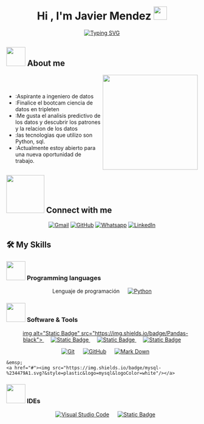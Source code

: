 <h1 align="center">Hi , I'm Javier Mendez <img src="https://media.giphy.com/media/hvRJCLFzcasrR4ia7z/giphy.gif" width="35"></h1>
<p align="center">
  <a href="https://git.io/typing-svg"><img src="https://readme-typing-svg.demolab.com?font=Fira+Code&size=25&pause=1000&color=0D2F3E&width=1020&height=100&lines=%22La+ciencia+de+datos+es+el+arte+de+convertir+los+datos+en+acciones.%22;DJ+Patil+(Cient%C3%ADfico+de+datos)" alt="Typing SVG" /></a>

<br>

	
## <picture><img src = "https://github.com/7oSkaaa/7oSkaaa/blob/main/Images/about_me.gif?raw=true" width = 50px></picture> About me

<picture> <img align="right" src="https://github.com/7oSkaaa/7oSkaaa/blob/main/Images/Right_Side.gif?raw=true" width = 250px></picture>

<br><br>
- :Aspirante a ingeniero de datos 
- :Finalice el bootcam ciencia de datos en tripleten 
- :Me gusta el analisis predictivo de los datos y descubrir los patrones y la relacion de los datos 
- :las tecnologias que utilizo son Python, sql. 
- :Actualmente estoy abierto para una nueva oportunidad de trabajo.



## <picture> <img src="https://github.com/7oSkaaa/7oSkaaa/blob/main/Images/Connect-with-me.gif?raw=true" width="100px"> </picture> Connect with me
<p align="center">
	<a href="hjavierme@gmail.com"><img img src="https://img.shields.io/badge/gmail-%23EA4335.svg?style=plastic&logo=gmail&logoColor=white" alt="Gmail"/></a>
	<a href="https://github.com/HJavierMendez"><img src="https://img.shields.io/badge/github-%23181717.svg?style=plastic&logo=github&logoColor=white" alt="GitHub"/></a>
	<a href="https://wa.me/529511168501"><img src="https://img.shields.io/badge/whatsapp-%2325D366.svg?style=plastic&logo=whatsapp&logoColor=white" alt="Whatsapp"/></a>
	<a href="www.linkedin.com/in/hjaviermendez"><img src="https://img.shields.io/badge/linkedin-%230A66C2.svg?style=plastic&logo=linkedin&logoColor=white" alt="LinkedIn"/></a>
	
</p>



## 🛠️ My Skills

### <picture> <img src = "https://github.com/7oSkaaa/7oSkaaa/blob/main/Images/Programming_Languages.gif?raw=true" width = 50px>  </picture> Programming languages

<p align="center"> 
 Lenguaje de programación
  &emsp;
   <a href="https://www.python.org" target="_blank">
    <img alt="Python" src="https://img.shields.io/badge/Python%20-%2314354C.svg?style=plastic&logo=python&logoColor=white">
  </a>
</p>

### <picture> <img src = "https://github.com/7oSkaaa/7oSkaaa/blob/main/Images/Software_Tools.gif?raw=true" width = 50px>  </picture> Software & Tools
<p align="center"> 
  &emsp; 
  <a href="https://pandas.pydata.org/" target="_blank"> 
   img alt="Static Badge" src="https://img.shields.io/badge/Pandas-black">
  </a>   
  &emsp;
  <a href="https://numpy.org/" target="_blank">
    <img alt="Static Badge" src="https://img.shields.io/badge/NumPy-blue">

  </a> 
  &emsp;
  <a href="https://matplotlib.org/" target="_blank">
    <img alt="Static Badge" src="https://img.shields.io/badge/Matplotlib-green">
  </a>
  &emsp;
  <a href="https://seaborn.pydata.org/" target="_blank"> 
     <img alt="Static Badge" src="https://img.shields.io/badge/Seaborn-Grey">
   </a>
</p>

 
<p align="center">
  &emsp;
    <a href="#"><img alt="Git" src="https://img.shields.io/badge/Git%20-%23F05033.svg?style=plastic&logo=git&logoColor=white"></a>
  &emsp;
    <a href="#"><img alt="GitHub" src="https://img.shields.io/badge/github-%23181717.svg?style=plastic&logo=github&logoColor=white"></a>
  &emsp;
    <a href="#"><img alt="Mark Down" src="https://img.shields.io/badge/Markdown-000000?style=plastic&logo=markdown&logoColor=white"></a>
 
    &emsp;
    <a href="#"><img src="https://img.shields.io/badge/mysql-%234479A1.svg?&style=plastic&logo=mysql&logoColor=white"/></a>
</p>

 ### <picture> <img src = "https://github.com/7oSkaaa/7oSkaaa/blob/main/Images/IDEs.gif?raw=true" width = 50px>  </picture> IDEs
 
<p align="center">
  &emsp;
    <a href="#"><img alt="Visual Studio Code" src="https://img.shields.io/badge/Visual%20Studio%20Code-0078d7.svg?style=plastic&logo=visual-studio-code&logoColor=white"></a>
  &emsp;
    <a href="https://jupyter.org/"><img alt="Static Badge" src="https://img.shields.io/badge/Jupyter-orange">
</a>
 
 
<br> 
